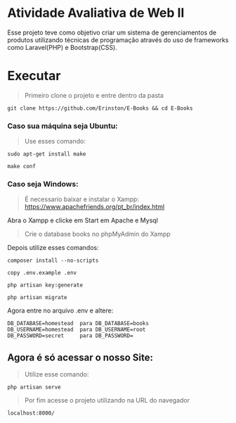 # Atividade Avaliativa de Web II

Esse projeto teve como objetivo criar um sistema de gerenciamentos de produtos utilizando técnicas de programação através do uso de frameworks como Laravel(PHP) e Bootstrap(CSS).

# Executar
> Primeiro clone o projeto e entre dentro da pasta
```
git clone https://github.com/Erinston/E-Books && cd E-Books
```
### Caso sua máquina seja Ubuntu:
> Use esses comando:
```
sudo apt-get install make
```
```
make conf
```
### Caso seja Windows:
> É necessario baixar e instalar o Xampp: https://www.apachefriends.org/pt_br/index.html
<p> Abra o Xampp e clicke em Start em Apache e Mysql</p>

> Crie o database books no phpMyAdmin do Xampp
<p>Depois utilize esses comandos:</p>

```
composer install --no-scripts
```
```
copy .env.example .env
```
```
php artisan key:generate
```
```
php artisan migrate
```
Agora entre no arquivo .env e altere:
```
DB_DATABASE=homestead  para DB_DATABASE=books
DB_USERNAME=homestead  para DB_USERNAME=root
DB_PASSWORD=secret     para DB_PASSWORD=
```

## Agora é só acessar o nosso Site:

> Utilize esse comando:
```
php artisan serve
```
> Por fim acesse o projeto utilizando na URL do navegador

```
localhost:8000/
```
